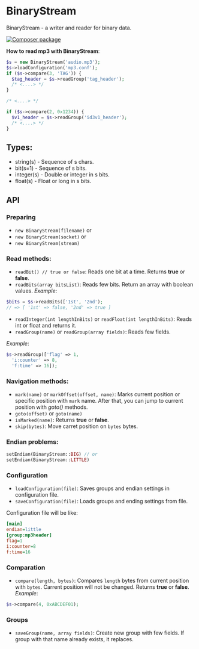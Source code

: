 # BinaryStream
BinaryStream - a writer and reader for binary data.

[![Composer package](http://xn--e1adiijbgl.xn--p1acf/badge/wapmorgan/binary-stream)](https://packagist.org/packages/wapmorgan/binary-stream)

**How to read mp3 with BinaryStream**:
```php
$s = new BinaryStream('audio.mp3');
$s->loadConfiguration('mp3.conf');
if ($s->compare(3, 'TAG')) {
  $tag_header = $s->readGroup('tag_header');
  /* <....> */
}

/* <....> */

if ($s->compare(2, 0x1234)) {
  $v1_header = $s->readGroup('id3v1_header');
  /* <....> */
}
```

## Types:

- string(s) - Sequence of s chars.
- bit(s=1) - Sequence of s bits.
- integer(s) - Double or integer in s bits.
- float(s) - Float or long in s bits.

## API

### Preparing

- `new BinaryStream(filename)` or
- `new BinaryStream(socket)` or
- `new BinaryStream(stream)`

### Read methods:

- `readBit() // true or false`: Reads one bit at a time. Returns **true** or **false**.
- `readBits(array bitsList)`: Reads few bits. Return an array with boolean values.
_Example_:
```php
$bits = $s->readBits(['1st', '2nd');
// => [ '1st' => false, '2nd' => true ]
```

- `readInteger(int lengthInBits)` or `readFloat(int lengthInBits)`: Reads int or float and returns it.
- `readGroup(name)` or `readGroup(array fields)`: Reads few fields.

_Example_:
```php
$s->readGroup(['flag' => 1,
  'i:counter' => 8,
  'f:time' => 16]);
```

### Navigation methods:

- `mark(name)` or `markOffset(offset, name)`: Marks current position or specific position with `mark` name. After that, you can jump to current position with _goto()_ methods.
- `goto(offset)` or `goto(name)`
- `isMarked(name)`: Returns **true** or **false**.
- `skip(bytes)`: Move carret position on `bytes` bytes.

### Endian problems:

```php
setEndian(BinaryStream::BIG) // or
setEndian(BinaryStream::LITTLE)
```

### Configuration

- `loadConfiguration(file)`: Saves groups and endian settings in configuration file.
- `saveConfiguration(file)`: Loads groups and ending settings from file.

Configuration file will be like:
```ini
[main]
endian=little
[group:mp3header]
flag=1
i:counter=8
f:time=16
```

### Comparation

- `compare(length, bytes)`: Compares `length` bytes from current position with `bytes`. Carrent position will not be changed. Returns **true** or **false**.
_Example_:
```php
$s->compare(4, 0xABCDEF01);
```

### Groups

- `saveGroup(name, array fields)`: Create new group with few fields. If group with that name already exists, it replaces.
